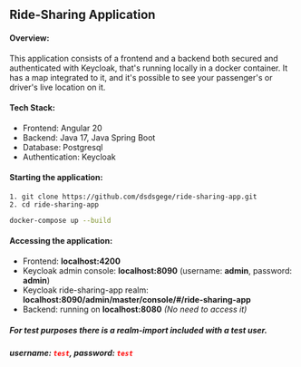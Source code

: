 ## Ride-Sharing Application
#### Overview:
This application consists of a frontend and a backend both
secured and authenticated with Keycloak, that's running locally
in a docker container. It has a map integrated to it, and it's possible
to see your passenger's or driver's live location on it.

#### Tech Stack:
 - Frontend: Angular 20
 - Backend: Java 17, Java Spring Boot
 - Database: Postgresql
 - Authentication: Keycloak

#### Starting the application:
    1. git clone https://github.com/dsdsgege/ride-sharing-app.git
    2. cd ride-sharing-app
```sh
docker-compose up --build
```

#### Accessing the application:
 - Frontend: **localhost:4200**
 - Keycloak admin console: **localhost:8090** (username: **admin**, password: **admin**)
 - Keycloak ride-sharing-app realm: **localhost:8090/admin/master/console/#/ride-sharing-app**
 - Backend: running on **localhost:8080** *(No need to access it)*
##### For test purposes there is a realm-import included with a test user.
##### *username:* <code style="color: red">test</code>, *password:* <code style="color: red">test</code>